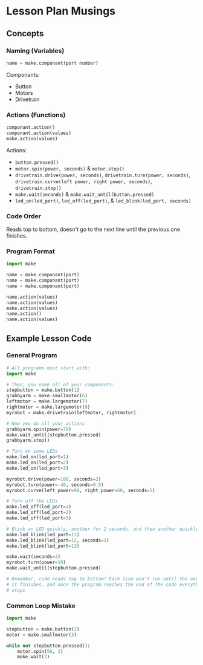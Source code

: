 # Lesson Plan Musings

## Concepts

### Naming (Variables)

```python
name = make.componant(port number)
```

Componants:

- Button
- Motors
- Drivetrain

### Actions (Functions)

```python
componant.action()
componant.action(values)
make.action(values)
```

Actions:

- `button.pressed()`
- `motor.spin(power, seconds)` & `motor.stop()`
- `drivetrain.drive(power, seconds)`, `drivetrain.turn(power, seconds)`,
  `drivetrain.curve(left power, right power, seconds)`, `drivetrain.stop()`
- `make.wait(seconds)` & `make.wait_until(button.pressed)`
- `led_on(led_port)`, `led_off(led_port)`, & `led_blink(led_port, seconds)`

### Code Order

Reads top to bottom, doesn't go to the next line until the previous one
finishes.

### Program Format

```python
import make

name = make.componant(port)
name = make.componant(port)
name = make.componant(port)

name.action(values)
name.action(values)
make.action(values)
name.action()
name.action(values)
```

## Example Lesson Code

### General Program

```python
# All programs must start with:
import make

# Then, you name all of your componants:
stopbutton = make.button(1)
grabbyarm = make.smallmotor(6)
leftmotor = make.largemotor(7)
rightmotor = make.largemotor(8)
myrobot = make.drivetrain(leftmotor, rightmotor)

# Now you do all your actions
grabbyarm.spin(power=70)
make.wait_until(stopbutton.pressed)
grabbyarm.stop()

# Turn on some LEDs
make.led_on(led_port=1)
make.led_on(led_port=2)
make.led_on(led_port=3)

myrobot.drive(power=100, seconds=2)
myrobot.turn(power=-40, seconds=0.5)
myrobot.curve(left_power=90, right_power=60, seconds=5)

# Turn off the LEDs
make.led_off(led_port=1)
make.led_off(led_port=2)
make.led_off(led_port=3)

# Blink an LED quickly, another for 2 seconds, and then another quickly
make.led_blink(led_port=11)
make.led_blink(led_port=12, seconds=2)
make.led_blink(led_port=13)

make.wait(seconds=2)
myrobot.turn(power=10)
make.wait_until(stopbutton.pressed)

# Remember, code reads top to bottom! Each line won't run until the one above
# it finishes, and once the program reaches the end of the code everything
# stops
```

### Common Loop Mistake

```python
import make

stopbutton = make.button(2)
motor = make.smallmotor(3)

while not stopbutton.pressed():
    motor.spin(50, 2)
    make.wait(2)
```
